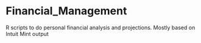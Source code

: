 # Financial_Management
R scripts to do personal financial analysis and projections. Mostly based on Intuit Mint output
